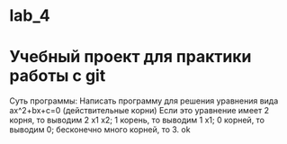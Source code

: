 # lab_4
# Учебный проект для практики работы с git
Суть программы:
Написать программу для решения уравнения вида
ax^2+bx+c=0 (действительные корни)
Если это уравнение имеет 2 корня, то выводим 2 x1 x2;
                                             1 корень, то выводим 1 x1;
                                             0 корней, то выводим 0;
                                             бесконечно много корней, то 3.
ok
